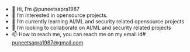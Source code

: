 - 👋 Hi, I’m @puneetsapra1987
- 👀 I’m interested in opensource projects.
- 🌱 I’m currently learning AI/ML and security related opensource projects 
- 💞️ I’m looking to collaborate on AI/ML and security related projects
- 📫 How to reach me, you can reach me on my email id# puneetsapra1987@gmail.com

<!---
puneetsapra1987/puneetsapra1987 is a ✨ special ✨ repository because its `README.md` (this file) appears on your GitHub profile.
You can click the Preview link to take a look at your changes.
--->
